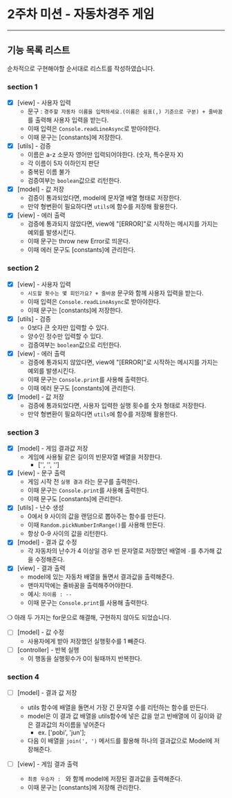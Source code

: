 # 2주차 미션 - 자동차경주 게임

---

## 기능 목록 리스트

순차적으로 구현해야할 순서대로 리스트를 작성하였습니다.

### section 1

- [x] [view] - 사용자 입력
  - 문구 : `경주할 자동차 이름을 입력하세요.(이름은 쉼표(,) 기준으로 구분) + 줄바꿈`를 출력해 사용자 입력을 받는다.
  - 이때 입력은 `Console.readLineAsync`로 받아야한다.
  - 이때 문구는 [constants]에 저장한다.
- [x] [utils] - 검증
  - 이름은 a-z 소문자 영어만 입력되어야한다. (숫자, 특수문자 X)
  - 각 이름이 5자 이하인지 판단
  - 중복된 이름 불가
  - 검증여부는 `boolean`값으로 리턴한다.
- [x] [model] - 값 저장
  - 검증이 통과되었다면, model에 문자열 배열 형태로 저장한다.
  - 만약 형변환이 필요하다면 `utils`에 함수를 저장해 활용한다.
- [x] [view] - 에러 출력
  - 검증에 통과되지 않았다면, view에 "[ERROR]"로 시작하는 메시지를 가지는 예외를 발생시킨다.
  - 이때 문구는 throw new Error로 띄운다.
  - 이때 에러 문구도 [constants]에 관리한다.

### section 2

- [x] [view] - 사용자 입력
  - `시도할 횟수는 몇 회인가요? + 줄바꿈` 문구와 함께 사용자 입력을 받는다.
  - 이때 입력은 `Console.readLineAsync`로 받아야한다.
  - 이때 문구는 [constants]에 저장한다.
- [x] [utils] - 검증
  - 0보다 큰 숫자만 입력할 수 있다.
  - 양수인 정수만 입력할 수 있다.
  - 검증여부는 `boolean`값으로 리턴한다.
- [x] [view] - 에러 출력
  - 검증에 통과되지 않았다면, view에 "[ERROR]"로 시작하는 메시지를 가지는 예외를 발생시킨다.
  - 이때 문구는 `Console.print`를 사용해 출력한다.
  - 이때 에러 문구도 [constants]에 관리한다.
- [x] [model] - 값 저장
  - 검증에 통과되었다면, 사용자 입력한 실행 횟수를 숫자 형태로 저장한다.
  - 만약 형변환이 필요하다면 `utils`에 함수를 저장해 활용한다.

### section 3

- [x] [model] - 게임 결과값 저장
  - 게임에 사용될 같은 길이의 빈문자열 배열을 저장한다.
    - ['', '', '']
- [x] [view] - 문구 출력
  - 게임 시작 전 `실행 결과` 라는 문구를 출력한다.
  - 이때 문구는 `Console.print`를 사용해 출력한다.
  - 이때 문구도 [constants]에 관리한다.
- [x] [utils] - 난수 생성
  - 0에서 9 사이의 값을 랜덤으로 뽑아주는 함수를 만든다.
  - 이때 `Random.pickNumberInRange()`를 사용해 만든다.
  - 항상 0-9 사이의 값을 리턴한다.
- [x] [model] - 결과 값 수정
  - 각 자동차의 난수가 4 이상일 경우 빈 문자열로 저장했던 배열에 `-`를 추가해 값을 수정해준다.
- [x] [view] - 결과 출력
  - model에 있는 자동차 배열을 돌면서 결과값을 출력해준다.
  - 맨마지막에는 줄바꿈을 출력해주어야한다.
  - 예시: `차이름 : --`
  - 이때 문구는 `Console.print`를 사용해 출력한다.

❍ 아래 두 가지는 for문으로 해결해, 구현하지 않아도 되었습니다.

- [ ] [model] - 값 수정
  - 사용자에게 받아 저장했던 실행횟수를 1 빼준다.
- [ ] [controller] - 반복 실행
  - 이 행동을 실행횟수가 0이 될때까지 반복한다.

### section 4

- [ ] [model] - 결과 값 저장

  - utils 함수에 배열을 돌면서 가장 긴 문자열 수를 리턴하는 함수를 만든다.
  - model은 이 결과 값 배열을 utils함수에 넣은 값을 얻고 빈배열에 이 길이와 같은 결과값의 차이름을 넣어준다
    - ex. ['pobi', 'jun'];
  - 다음 이 배열을 `join(', ')` 메서드를 활용해 하나의 결과값으로 Model에 저장해준다.

- [ ] [view] - 게임 결과 출력
  - `최종 우승자 : ` 와 함께 model에 저장된 결과값을 출력해준다.
  - 이때 문구는 [constants]에 저장해 관리한다.
